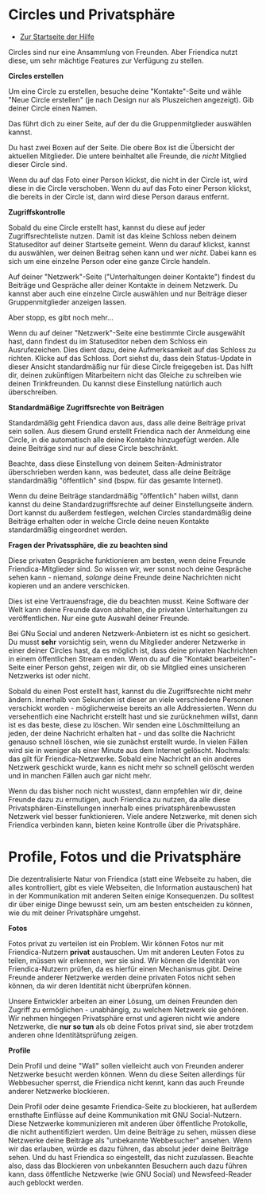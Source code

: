 Circles und Privatsphäre
==================

* [Zur Startseite der Hilfe](help)

Circles sind nur eine Ansammlung von Freunden.
Aber Friendica nutzt diese, um sehr mächtige Features zur Verfügung zu stellen.

**Circles erstellen**

Um eine Circle zu erstellen, besuche deine "Kontakte"-Seite und wähle "Neue Circle erstellen" (je nach Design nur als Pluszeichen angezeigt).
Gib deiner Circle einen Namen.

Das führt dich zu einer Seite, auf der du die Gruppenmitglieder auswählen kannst.

Du hast zwei Boxen auf der Seite.
Die obere Box ist die Übersicht der aktuellen Mitglieder.
Die untere beinhaltet alle Freunde, die *nicht* Mitglied dieser Circle sind.

Wenn du auf das Foto einer Person klickst, die nicht in der Circle ist, wird diese in die Circle verschoben.
Wenn du auf das Foto einer Person klickst, die bereits in der Circle ist, dann wird diese Person daraus entfernt.

**Zugriffskontrolle**

Sobald du eine Circle erstellt hast, kannst du diese auf jeder Zugriffsrechteliste nutzen.
Damit ist das kleine Schloss neben deinem Statuseditor auf deiner Startseite gemeint.
Wenn du darauf klickst, kannst du auswählen, wer deinen Beitrag sehen kann und wer *nicht*.
Dabei kann es sich um eine einzelne Person oder eine ganze Circle handeln.

Auf deiner "Netzwerk"-Seite ("Unterhaltungen deiner Kontakte") findest du Beiträge und Gespräche aller deiner Kontakte in deinem Netzwerk.
Du kannst aber auch eine einzelne Circle auswählen und nur Beiträge dieser Gruppenmitglieder anzeigen lassen.

Aber stopp, es gibt noch mehr...

Wenn du auf deiner "Netzwerk"-Seite eine bestimmte Circle ausgewählt hast, dann findest du im Statuseditor neben dem Schloss ein Ausrufezeichen.
Dies dient dazu, deine Aufmerksamkeit auf das Schloss zu richten.
Klicke auf das Schloss.
Dort siehst du, dass dein Status-Update in dieser Ansicht standardmäßig nur für diese Circle freigegeben ist.
Das hilft dir, deinen zukünftigen Mitarbeitern nicht das Gleiche zu schreiben wie deinen Trinkfreunden.
Du kannst diese Einstellung natürlich auch überschreiben.

**Standardmäßige Zugriffsrechte von Beiträgen**

Standardmäßig geht Friendica davon aus, dass alle deine Beiträge privat sein sollen.
Aus diesem Grund erstellt Friendica nach der Anmeldung eine Circle, in die automatisch alle deine Kontakte hinzugefügt werden.
Alle deine Beiträge sind nur auf diese Circle beschränkt.

Beachte, dass diese Einstellung von deinem Seiten-Administrator überschrieben werden kann, was bedeutet, dass alle deine Beiträge standardmäßig "öffentlich" sind (bspw. für das gesamte Internet).

Wenn du deine Beiträge standardmäßig "öffentlich" haben willst, dann kannst du deine Standardzugriffsrechte auf deiner Einstellungseite ändern.
Dort kannst du außerdem festlegen, welchen Circles standardmäßig deine Beiträge erhalten oder in welche Circle deine neuen Kontakte standardmäßig eingeordnet werden.

**Fragen der Privatssphäre, die zu beachten sind**

Diese privaten Gespräche funktionieren am besten, wenn deine Freunde Friendica-Mitglieder sind.
So wissen wir, wer sonst noch deine Gespräche sehen kann - niemand, *solange* deine Freunde deine Nachrichten nicht kopieren und an andere verschicken.

Dies ist eine Vertrauensfrage, die du beachten musst.
Keine Software der Welt kann deine Freunde davon abhalten, die privaten Unterhaltungen zu veröffentlichen.
Nur eine gute Auswahl deiner Freunde.

Bei GNu Social und anderen Netzwerk-Anbietern ist es nicht so gesichert.
Du musst **sehr** vorsichtig sein, wenn du Mitglieder anderer Netzwerke in einer deiner Circles hast, da es möglich ist, dass deine privaten Nachrichten in einem öffentlichen Stream enden.
Wenn du auf die "Kontakt bearbeiten"-Seite einer Person gehst, zeigen wir dir, ob sie Mitglied eines unsicheren Netzwerks ist oder nicht.

Sobald du einen Post erstellt hast, kannst du die Zugriffsrechte nicht mehr ändern.
Innerhalb von Sekunden ist dieser an viele verschiedene Personen verschickt worden - möglicherweise bereits an alle Addressierten.
Wenn du versehentlich eine Nachricht erstellt hast und sie zurücknehmen willst, dann ist es das beste, diese zu löschen.
Wir senden eine Löschmitteilung an jeden, der deine Nachricht erhalten hat - und das sollte die Nachricht genauso schnell löschen, wie sie zunächst erstellt wurde.
In vielen Fällen wird sie in weniger als einer Minute aus dem Internet gelöscht.
Nochmals: das gilt für Friendica-Netzwerke.
Sobald eine Nachricht an ein anderes Netzwerk geschickt wurde, kann es nicht mehr so schnell gelöscht werden und in manchen Fällen auch gar nicht mehr.

Wenn du das bisher noch nicht wusstest, dann empfehlen wir dir, deine Freunde dazu zu ermutigen, auch Friendica zu nutzen, da alle diese Privatsphären-Einstellungen innerhalb eines privatsphärenbewussten Netzwerk viel besser funktionieren.
Viele andere Netzwerke, mit denen sich Friendica verbinden kann, bieten keine Kontrolle über die Privatsphäre.


Profile, Fotos und die Privatsphäre
=============================

Die dezentralisierte Natur von Friendica (statt eine Webseite zu haben, die alles kontrolliert, gibt es viele Webseiten, die Information austauschen) hat in der Kommunikation mit anderen Seiten einige Konsequenzen.
Du solltest dir über einige Dinge bewusst sein, um am besten entscheiden zu können, wie du mit deiner Privatsphäre umgehst.

**Fotos**

Fotos privat zu verteilen ist ein Problem.
Wir können Fotos nur mit Friendica-Nutzern __privat__ austauschen.
Um mit anderen Leuten Fotos zu teilen, müssen wir erkennen, wer sie sind.
Wir können die Identität von Friendica-Nutzern prüfen, da es hierfür einen Mechanismus gibt.
Deine Freunde anderer Netzwerke werden deine privaten Fotos nicht sehen können, da wir deren Identität nicht überprüfen können.

Unsere Entwickler arbeiten an einer Lösung, um deinen Freunden den Zugriff zu ermöglichen - unabhängig, zu welchem Netzwerk sie gehören.
Wir nehmen hingegen Privatsphäre ernst und agieren nicht wie andere Netzwerke, die __nur so tun__ als ob deine Fotos privat sind, sie aber trotzdem anderen ohne Identitätsprüfung zeigen.

**Profile**

Dein Profil und deine "Wall" sollen vielleicht auch von Freunden anderer Netzwerke besucht werden können.
Wenn du diese Seiten allerdings für Webbesucher sperrst, die Friendica nicht kennt, kann das auch Freunde anderer Netzwerke blockieren.

Dein Profil oder deine gesamte Friendica-Seite zu blockieren, hat außerdem ernsthafte Einflüsse auf deine Kommunikation mit GNU Social-Nutzern.
Diese Netzwerke kommunizieren mit anderen über öffentliche Protokolle, die nicht authentifiziert werden.
Um deine Beiträge zu sehen, müssen diese Netzwerke deine Beiträge als "unbekannte Webbesucher" ansehen.
Wenn wir das erlauben, würde es dazu führen, das absolut jeder deine Beiträge sehen.
Und du hast Friendica so eingestellt, das nicht zuzulassen.
Beachte also, dass das Blockieren von unbekannten Besuchern auch dazu führen kann, dass öffentliche Netzwerke (wie GNU Social) und Newsfeed-Reader auch geblockt werden.
